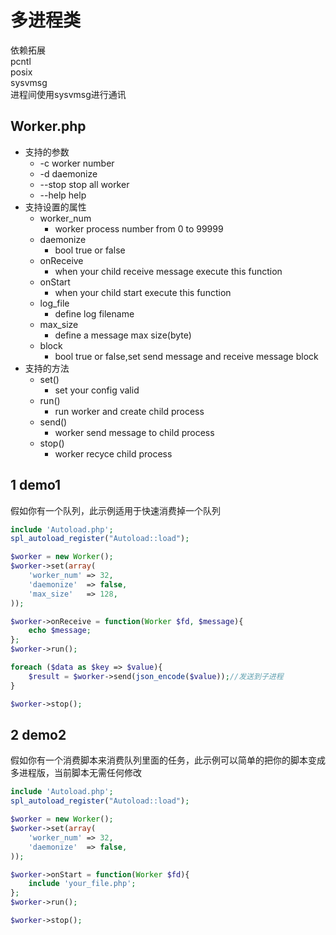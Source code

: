 # 多进程类

依赖拓展<br/>
pcntl<br/>
posix<br/>
sysvmsg<br/>
进程间使用sysvmsg进行通讯<br/>
## Worker.php
* 支持的参数
   * -c <number>    worker number
   * -d             daemonize
   * --stop         stop all worker
   * --help         help
* 支持设置的属性
   * worker_num
      * worker process number from 0 to 99999
   * daemonize
      * bool true or false
   * onReceive
      * when your child receive message execute this function
   * onStart
      * when your child start execute this function
   * log_file
      * define log filename
   * max_size
      * define a message max size(byte)
   * block
      * bool true or false,set send message and receive message block
* 支持的方法
   * set()
      * set your config valid
   * run()
      * run worker and create child process
   * send()
      * worker send message to child process
   * stop()
      * worker recyce child process

## 1 demo1

假如你有一个队列，此示例适用于快速消费掉一个队列
```php
include 'Autoload.php';
spl_autoload_register("Autoload::load");

$worker = new Worker();
$worker->set(array(
    'worker_num' => 32,
    'daemonize'  => false,
    'max_size'   => 128,
));

$worker->onReceive = function(Worker $fd, $message){
    echo $message;
};
$worker->run();

foreach ($data as $key => $value){
    $result = $worker->send(json_encode($value));//发送到子进程
}

$worker->stop();
```
## 2 demo2

假如你有一个消费脚本来消费队列里面的任务，此示例可以简单的把你的脚本变成多进程版，当前脚本无需任何修改
```php
include 'Autoload.php';
spl_autoload_register("Autoload::load");

$worker = new Worker();
$worker->set(array(
    'worker_num' => 32,
    'daemonize'  => false,
));

$worker->onStart = function(Worker $fd){
    include 'your_file.php';
};
$worker->run();

$worker->stop();
```
